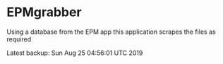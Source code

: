 # EPMgrabber
Using a database from the EPM app this application scrapes the files as required


Latest backup: Sun Aug 25 04:56:01 UTC 2019
